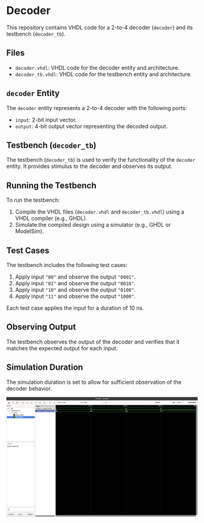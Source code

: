 # Decoder

This repository contains VHDL code for a 2-to-4 decoder (`decoder`) and its testbench (`decoder_tb`). 

## Files

- `decoder.vhdl`: VHDL code for the decoder entity and architecture.
- `decoder_tb.vhdl`: VHDL code for the testbench entity and architecture.

## `decoder` Entity

The `decoder` entity represents a 2-to-4 decoder with the following ports:

- `input`: 2-bit input vector.
- `output`: 4-bit output vector representing the decoded output.

## Testbench (`decoder_tb`)

The testbench (`decoder_tb`) is used to verify the functionality of the `decoder` entity. It provides stimulus to the decoder and observes its output.

## Running the Testbench

To run the testbench:

1. Compile the VHDL files (`decoder.vhdl` and `decoder_tb.vhdl`) using a VHDL compiler (e.g., GHDL).
2. Simulate the compiled design using a simulator (e.g., GHDL or ModelSim).

## Test Cases

The testbench includes the following test cases:

1. Apply input `"00"` and observe the output `"0001"`.
2. Apply input `"01"` and observe the output `"0010"`.
3. Apply input `"10"` and observe the output `"0100"`.
4. Apply input `"11"` and observe the output `"1000"`.

Each test case applies the input for a duration of 10 ns.

## Observing Output

The testbench observes the output of the decoder and verifies that it matches the expected output for each input.

## Simulation Duration

The simulation duration is set to allow for sufficient observation of the decoder behavior.

![Simulation Results](https://github.com/Aayush518/Embedded-System-VHDL/blob/main/src/Lab_decoder/Screenshot%202024-02-10%20at%2018.45.35.png "Simulation Results")

